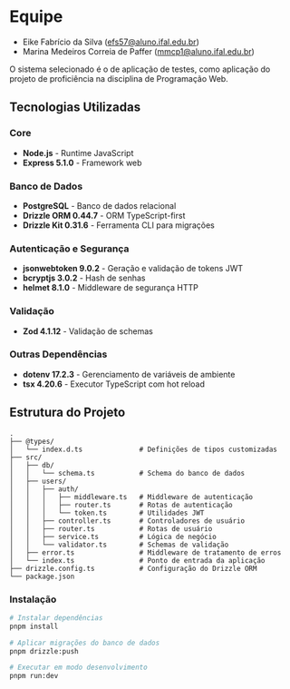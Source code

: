 # Equipe

* Eike Fabrício da Silva (efs57@aluno.ifal.edu.br)
* Marina Medeiros Correia de Paffer (mmcp1@aluno.ifal.edu.br)

O sistema selecionado é o de aplicação de testes, como aplicação do projeto de proficiência na disciplina de Programação Web. 

## Tecnologias Utilizadas

### Core

- **Node.js** - Runtime JavaScript
- **Express 5.1.0** - Framework web

### Banco de Dados

- **PostgreSQL** - Banco de dados relacional
- **Drizzle ORM 0.44.7** - ORM TypeScript-first
- **Drizzle Kit 0.31.6** - Ferramenta CLI para migrações

### Autenticação e Segurança

- **jsonwebtoken 9.0.2** - Geração e validação de tokens JWT
- **bcryptjs 3.0.2** - Hash de senhas
- **helmet 8.1.0** - Middleware de segurança HTTP

### Validação

- **Zod 4.1.12** - Validação de schemas

### Outras Dependências

- **dotenv 17.2.3** - Gerenciamento de variáveis de ambiente
- **tsx 4.20.6** - Executor TypeScript com hot reload

## Estrutura do Projeto

```
.
├── @types/
│   └── index.d.ts              # Definições de tipos customizadas
├── src/
│   ├── db/
│   │   └── schema.ts           # Schema do banco de dados
│   ├── users/
│   │   ├── auth/
│   │   │   ├── middleware.ts   # Middleware de autenticação
│   │   │   ├── router.ts       # Rotas de autenticação
│   │   │   └── token.ts        # Utilidades JWT
│   │   ├── controller.ts       # Controladores de usuário
│   │   ├── router.ts           # Rotas de usuário
│   │   ├── service.ts          # Lógica de negócio
│   │   └── validator.ts        # Schemas de validação
│   ├── error.ts                # Middleware de tratamento de erros
│   └── index.ts                # Ponto de entrada da aplicação
├── drizzle.config.ts           # Configuração do Drizzle ORM
└── package.json
```

### Instalação

```bash
# Instalar dependências
pnpm install

# Aplicar migrações do banco de dados
pnpm drizzle:push

# Executar em modo desenvolvimento
pnpm run:dev
```
